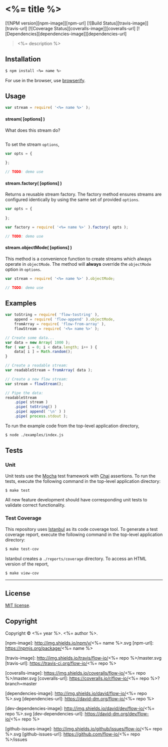 <%= title %>
===
[![NPM version][npm-image]][npm-url] [![Build Status][travis-image]][travis-url] [![Coverage Status][coveralls-image]][coveralls-url] [![Dependencies][dependencies-image]][dependencies-url]

> <%= description %>


## Installation

``` bash
$ npm install <%= name %>
```

For use in the browser, use [browserify](https://github.com/substack/node-browserify).


## Usage

``` javascript
var stream = require( '<%= name %>' );
```

#### stream( [options] )

What does this stream do?

``` javascript

```

To set the stream `options`,

``` javascript
var opts = {
	
};

// TODO: demo use
```



#### stream.factory( [options] )

Returns a reusable stream factory. The factory method ensures streams are configured identically by using the same set of provided `options`.

``` javascript
var opts = {
	
};

var factory = require( '<%= name %>' ).factory( opts );

// TODO: demo use
```


#### stream.objectMode( [options] )

This method is a convenience function to create streams which always operate in `objectMode`. The method will __always__ override the `objectMode` option in `options`.

``` javascript
var stream = require( '<%= name %>' ).objectMode;

// TODO: demo use
```




## Examples

``` javascript
var toString = require( 'flow-tostring' ),
	append = require( 'flow-append' ).objectMode,
	fromArray = require( 'flow-from-array' ),
	flowStream = require( '<%= name %>' );

// Create some data...
var data = new Array( 1000 );
for ( var i = 0; i < data.length; i++ ) {
	data[ i ] = Math.random();
}

// Create a readable stream:
var readableStream = fromArray( data );

// Create a new flow stream:
var stream = flowStream();

// Pipe the data:
readableStream
	.pipe( stream )
	.pipe( toString() )
	.pipe( append( '\n' ) )
	.pipe( process.stdout );
```

To run the example code from the top-level application directory,

``` bash
$ node ./examples/index.js
```


## Tests

### Unit

Unit tests use the [Mocha](http://mochajs.org) test framework with [Chai](http://chaijs.com) assertions. To run the tests, execute the following command in the top-level application directory:

``` bash
$ make test
```

All new feature development should have corresponding unit tests to validate correct functionality.


### Test Coverage

This repository uses [Istanbul](https://github.com/gotwarlost/istanbul) as its code coverage tool. To generate a test coverage report, execute the following command in the top-level application directory:

``` bash
$ make test-cov
```

Istanbul creates a `./reports/coverage` directory. To access an HTML version of the report,

``` bash
$ make view-cov
```


---
## License

[MIT license](http://opensource.org/licenses/MIT). 


## Copyright

Copyright &copy; <%= year %>. <%= author %>.


[npm-image]: http://img.shields.io/npm/v/<%= name %>.svg
[npm-url]: https://npmjs.org/package/<%= name %>

[travis-image]: http://img.shields.io/travis/flow-io/<%= repo %>/master.svg
[travis-url]: https://travis-ci.org/flow-io/<%= repo %>

[coveralls-image]: https://img.shields.io/coveralls/flow-io/<%= repo %>/master.svg
[coveralls-url]: https://coveralls.io/r/flow-io/<%= repo %>?branch=master

[dependencies-image]: http://img.shields.io/david/flow-io/<%= repo %>.svg
[dependencies-url]: https://david-dm.org/flow-io/<%= repo %>

[dev-dependencies-image]: http://img.shields.io/david/dev/flow-io/<%= repo %>.svg
[dev-dependencies-url]: https://david-dm.org/dev/flow-io/<%= repo %>

[github-issues-image]: http://img.shields.io/github/issues/flow-io/<%= repo %>.svg
[github-issues-url]: https://github.com/flow-io/<%= repo %>/issues
